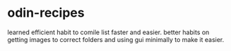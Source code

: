 # odin-recipes
learned efficient habit to comile list faster and easier.
better habits on getting images to correct folders and using gui minimally to make it easier.